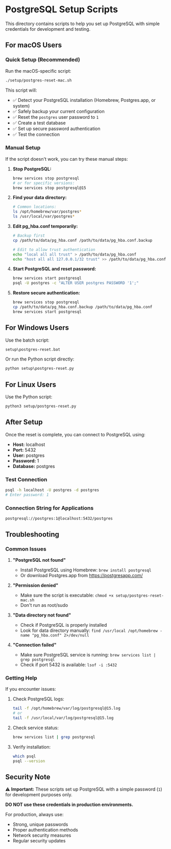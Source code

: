 # PostgreSQL Setup Scripts

This directory contains scripts to help you set up PostgreSQL with simple credentials for development and testing.

## For macOS Users

### Quick Setup (Recommended)

Run the macOS-specific script:

```bash
./setup/postgres-reset-mac.sh
```

This script will:
- ✅ Detect your PostgreSQL installation (Homebrew, Postgres.app, or system)
- ✅ Safely backup your current configuration
- ✅ Reset the `postgres` user password to `1`
- ✅ Create a test database
- ✅ Set up secure password authentication
- ✅ Test the connection

### Manual Setup

If the script doesn't work, you can try these manual steps:

1. **Stop PostgreSQL:**
   ```bash
   brew services stop postgresql
   # or for specific versions:
   brew services stop postgresql@15
   ```

2. **Find your data directory:**
   ```bash
   # Common locations:
   ls /opt/homebrew/var/postgres*
   ls /usr/local/var/postgres*
   ```

3. **Edit pg_hba.conf temporarily:**
   ```bash
   # Backup first
   cp /path/to/data/pg_hba.conf /path/to/data/pg_hba.conf.backup
   
   # Edit to allow trust authentication
   echo "local all all trust" > /path/to/data/pg_hba.conf
   echo "host all all 127.0.0.1/32 trust" >> /path/to/data/pg_hba.conf
   ```

4. **Start PostgreSQL and reset password:**
   ```bash
   brew services start postgresql
   psql -U postgres -c "ALTER USER postgres PASSWORD '1';"
   ```

5. **Restore secure authentication:**
   ```bash
   brew services stop postgresql
   cp /path/to/data/pg_hba.conf.backup /path/to/data/pg_hba.conf
   brew services start postgresql
   ```

## For Windows Users

Use the batch script:

```cmd
setup\postgres-reset.bat
```

Or run the Python script directly:

```cmd
python setup\postgres-reset.py
```

## For Linux Users

Use the Python script:

```bash
python3 setup/postgres-reset.py
```

## After Setup

Once the reset is complete, you can connect to PostgreSQL using:

- **Host:** localhost
- **Port:** 5432
- **User:** postgres
- **Password:** 1
- **Database:** postgres

### Test Connection

```bash
psql -h localhost -U postgres -d postgres
# Enter password: 1
```

### Connection String for Applications

```
postgresql://postgres:1@localhost:5432/postgres
```

## Troubleshooting

### Common Issues

1. **"PostgreSQL not found"**
   - Install PostgreSQL using Homebrew: `brew install postgresql`
   - Or download Postgres.app from https://postgresapp.com/

2. **"Permission denied"**
   - Make sure the script is executable: `chmod +x setup/postgres-reset-mac.sh`
   - Don't run as root/sudo

3. **"Data directory not found"**
   - Check if PostgreSQL is properly installed
   - Look for data directory manually: `find /usr/local /opt/homebrew -name "pg_hba.conf" 2>/dev/null`

4. **"Connection failed"**
   - Make sure PostgreSQL service is running: `brew services list | grep postgresql`
   - Check if port 5432 is available: `lsof -i :5432`

### Getting Help

If you encounter issues:

1. Check PostgreSQL logs:
   ```bash
   tail -f /opt/homebrew/var/log/postgresql@15.log
   # or
   tail -f /usr/local/var/log/postgresql@15.log
   ```

2. Check service status:
   ```bash
   brew services list | grep postgresql
   ```

3. Verify installation:
   ```bash
   which psql
   psql --version
   ```

## Security Note

⚠️ **Important:** These scripts set up PostgreSQL with a simple password (`1`) for development purposes only. 

**DO NOT use these credentials in production environments.**

For production, always use:
- Strong, unique passwords
- Proper authentication methods
- Network security measures
- Regular security updates